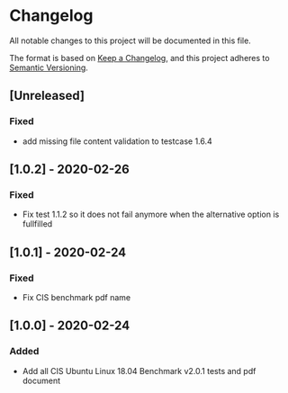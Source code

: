 # Changelog
All notable changes to this project will be documented in this file.

The format is based on [Keep a Changelog](https://keepachangelog.com/en/1.0.0/),
and this project adheres to [Semantic Versioning](https://semver.org/spec/v2.0.0.html).

## [Unreleased]
### Fixed
- add missing file content validation to testcase 1.6.4

## [1.0.2] - 2020-02-26
### Fixed
- Fix test 1.1.2 so it does not fail anymore when the alternative option is fullfilled

## [1.0.1] - 2020-02-24
### Fixed
- Fix CIS benchmark pdf name

## [1.0.0] - 2020-02-24
### Added
- Add all CIS Ubuntu Linux 18.04 Benchmark v2.0.1 tests and pdf document
